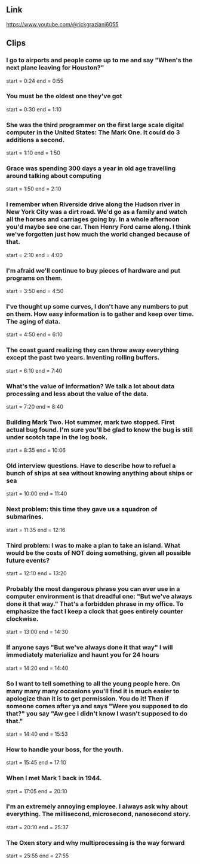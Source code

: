 ## Link
https://www.youtube.com/@rickgraziani6055

## Clips

### I go to airports and people come up to me and say "When's the next plane leaving for Houston?"
start = 0:24
end = 0:55

### You must be the oldest one they've got
start = 0:30
end = 1:10

### She was the third programmer on the first large scale digital computer in the United States: The Mark One. It could do 3 additions a second.
start = 1:10
end = 1:50

### Grace was spending 300 days a year in old age travelling around talking about computing
start = 1:50
end = 2:10

### I remember when Riverside drive along the Hudson river in New York City was a dirt road. We'd go as a family and watch all the horses and carriages going by. In a whole afternoon you'd maybe see one car. Then Henry Ford came along. I think we've forgotten just how much the world changed because of that.
start = 2:10
end = 4:00

### I'm afraid we'll continue to buy pieces of hardware and put programs on them.
start = 3:50
end = 4:50

### I've thought up some curves, I don't have any numbers to put on them. How easy information is to gather and keep over time. The aging of data.
start = 4:50
end = 6:10

### The coast guard realizing they can throw away everything except the past two years. Inventing rolling buffers.
start = 6:10
end = 7:40

### What's the value of information? We talk a lot about data processing and less about the value of the data.
start = 7:20
end = 8:40

### Building Mark Two. Hot summer, mark two stopped. First actual bug found. I'm sure you'll be glad to know the bug is still under scotch tape in the log book.
start = 8:35
end = 10:06

### Old interview questions. Have to describe how to refuel a bunch of ships at sea without knowing anything about ships or sea
start = 10:00
end = 11:40

### Next problem: this time they gave us a squadron of submarines.
start = 11:35
end = 12:16

### Third problem: I was to make a plan to take an island. What would be the costs of NOT doing something, given all possible future events?
start = 12:10
end = 13:20

### Probably the most dangerous phrase you can ever use in a computer environment is that dreadful one: "But we've always done it that way." That's a forbidden phrase in my office. To emphasize the fact I keep a clock that goes entirely counter clockwise.
start = 13:00
end = 14:30

### If anyone says "But we've always done it that way" I will immediately materialize and haunt you for 24 hours
start = 14:20
end = 14:40

### So I want to tell something to all the young people here. On many many many occasions you'll find it is much easier to apologize than it is to get permission. You do it! Then if someone comes after ya and says "Were you supposed to do that?" you say "Aw gee I didn't know I wasn't supposed to do that."
start = 14:40
end = 15:53

### How to handle your boss, for the youth.
start = 15:45
end = 17:10

### When I met Mark 1 back in 1944.
start = 17:05
end = 20:10

### I'm an extremely annoying employee. I always ask why about everything. The millisecond, microsecond, nanosecond story.
start = 20:10
end = 25:37

### The Oxen story and why multiprocessing is the way forward
start = 25:55
end = 27:55
